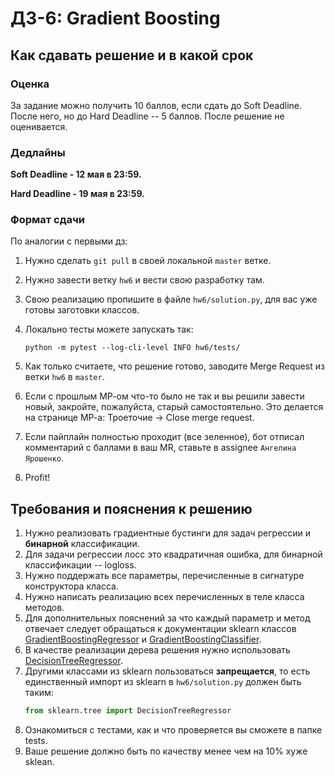 # ДЗ-6: Gradient Boosting

## Как сдавать решение и в какой срок

### Оценка
За задание можно получить 10 баллов, если сдать до Soft Deadline. После него, но до Hard Deadline -- 5 баллов. После решение не оценивается.

### Дедлайны
**Soft Deadline - 12 мая в 23:59.**

**Hard Deadline - 19 мая в 23:59.**

### Формат сдачи
По аналогии с первыми дз:
1. Нужно сделать `git pull` в своей локальной `master` ветке.
2. Нужно завести ветку `hw6` и вести свою разработку там.
3. Свою реализацию пропишите в файле `hw6/solution.py`, для вас уже готовы заготовки классов.
4. Локально тесты можете запускать так:

    ```
   python -m pytest --log-cli-level INFO hw6/tests/
   ```
5. Как только считаете, что решение готово, заводите Merge Request из ветки `hw6` в `master`.
6. Если с прошлым МР-ом что-то было не так и вы решили завести новый, закройте, пожалуйста, старый самостоятельно. Это делается на странице МР-а: Троеточие -> Close merge request.
7. Если пайплайн полностью проходит (все зеленное), бот отписал комментарий с баллами в ваш MR, ставьте в assignee `Ангелина Ярошенко`.
8. Profit!

## Требования и пояснения к решению
1. Нужно реализовать градиентные бустинги для задач регрессии и **бинарной** классификации.
2. Для задачи регрессии лосс это квадратичная ошибка, для бинарной классификации -- logloss.
3. Нужно поддержать все параметры, перечисленные в сигнатуре конструктора класса.
4. Нужно написать реализацию всех перечисленных в теле класса методов.
5. Для дополнительных пояснений за что каждый параметр и метод отвечает следует обращаться к документации sklearn классов [GradientBoostingRegressor](https://scikit-learn.org/stable/modules/generated/sklearn.ensemble.GradientBoostingRegressor.html) и [GradientBoostingClassifier](https://scikit-learn.org/stable/modules/generated/sklearn.ensemble.GradientBoostingClassifier.html).
6. В качестве реализации дерева решения нужно использовать [DecisionTreeRegressor](https://scikit-learn.org/stable/modules/generated/sklearn.tree.DecisionTreeRegressor.html).
7. Другими классами из sklearn пользоваться **запрещается**, то есть единственный импорт из sklearn в `hw6/solution.py` должен быть таким:
    ```python
   from sklearn.tree import DecisionTreeRegressor
   ```
8. Ознакомиться с тестами, как и что проверяется вы сможете в папке tests.
9. Ваше решение должно быть по качеству менее чем на 10% хуже sklean.